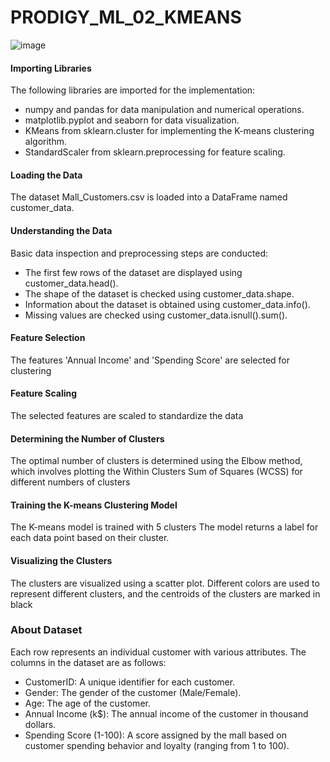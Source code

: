# PRODIGY_ML_02_KMEANS

![image](https://github.com/lekshmiij/PRODIGY_ML_02_KMEANS/assets/141242851/635ab0fa-b30c-4c80-b453-c5b12133d724)

#### Importing Libraries
The following libraries are imported for the implementation:
* numpy and pandas for data manipulation and numerical operations.
* matplotlib.pyplot and seaborn for data visualization.
* KMeans from sklearn.cluster for implementing the K-means clustering algorithm.
* StandardScaler from sklearn.preprocessing for feature scaling.
#### Loading the Data
The dataset Mall_Customers.csv is loaded into a DataFrame named customer_data.
#### Understanding the Data
Basic data inspection and preprocessing steps are conducted:
* The first few rows of the dataset are displayed using customer_data.head().
* The shape of the dataset is checked using customer_data.shape.
* Information about the dataset is obtained using customer_data.info().
* Missing values are checked using customer_data.isnull().sum().
#### Feature Selection
The features 'Annual Income' and 'Spending Score' are selected for clustering
#### Feature Scaling
The selected features are scaled to standardize the data
#### Determining the Number of Clusters
The optimal number of clusters is determined using the Elbow method, which involves plotting the Within Clusters Sum of Squares (WCSS) for different numbers of clusters
#### Training the K-means Clustering Model
The K-means model is trained with 5 clusters
The model returns a label for each data point based on their cluster.
#### Visualizing the Clusters
The clusters are visualized using a scatter plot. Different colors are used to represent different clusters, and the centroids of the clusters are marked in black

### About Dataset
Each row represents an individual customer with various attributes. The columns in the dataset are as follows:

* CustomerID: A unique identifier for each customer.
* Gender: The gender of the customer (Male/Female).
* Age: The age of the customer.
* Annual Income (k$): The annual income of the customer in thousand dollars.
* Spending Score (1-100): A score assigned by the mall based on customer spending behavior and loyalty (ranging from 1 to 100).
